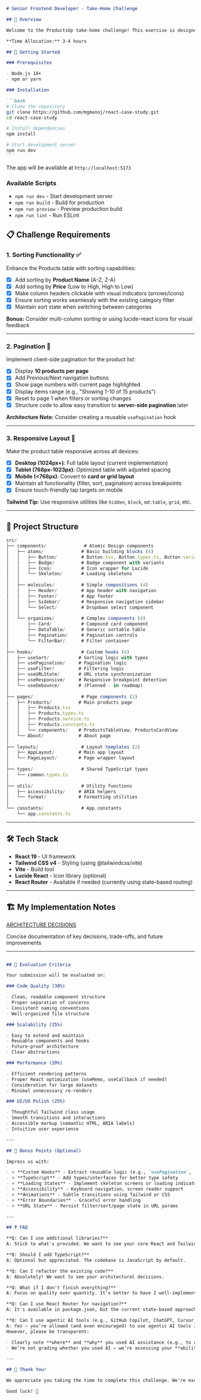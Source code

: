 ````markdown
# Senior Frontend Developer - Take-Home Challenge

## 🎯 Overview

Welcome to the ProductsUp take-home challenge! This exercise is designed to evaluate your React architecture skills, Tailwind CSS proficiency, and ability to build scalable, maintainable features.

**Time Allocation:** 3-4 hours

## 🚀 Getting Started

### Prerequisites

- Node.js 18+
- npm or yarn

### Installation

```bash
# Clone the repository
git clone https://github.com/mgmanoj/react-case-study.git
cd react-case-study

# Install dependencies
npm install

# Start development server
npm run dev
```
````

The app will be available at `http://localhost:5173`

### Available Scripts

- `npm run dev` - Start development server
- `npm run build` - Build for production
- `npm run preview` - Preview production build
- `npm run lint` - Run ESLint

## 📋 Challenge Requirements

### 1. Sorting Functionality ✅

Enhance the Products table with sorting capabilities:

- [x] Add sorting by **Product Name** (A-Z, Z-A)
- [x] Add sorting by **Price** (Low to High, High to Low)
- [x] Make column headers clickable with visual indicators (arrows/icons)
- [x] Ensure sorting works seamlessly with the existing category filter
- [x] Maintain sort state when switching between categories

**Bonus:** Consider multi-column sorting or using lucide-react icons for visual feedback

---

### 2. Pagination 📄

Implement client-side pagination for the product list:

- [x] Display **10 products per page**
- [x] Add Previous/Next navigation buttons
- [x] Show page numbers with current page highlighted
- [x] Display items range (e.g., "Showing 1-10 of 15 products")
- [x] Reset to page 1 when filters or sorting changes
- [x] Structure code to allow easy transition to **server-side pagination** later

**Architecture Note:** Consider creating a reusable `usePagination` hook

---

### 3. Responsive Layout 📱

Make the product table responsive across all devices:

- [x] **Desktop (1024px+)**: Full table layout (current implementation)
- [x] **Tablet (768px-1023px)**: Optimized table with adjusted spacing
- [x] **Mobile (<768px)**: Convert to **card or grid layout**
- [x] Maintain all functionality (filter, sort, pagination) across breakpoints
- [x] Ensure touch-friendly tap targets on mobile

**Tailwind Tip:** Use responsive utilities like `hidden`, `block`, `md:table`, `grid`, etc.

---

## 📁 Project Structure

```typescript
src/
├── components/              # Atomic Design components
│   ├── atoms/              # Basic building blocks (4)
│   │   ├── Button/         # Button.tsx, Button.types.ts, Button.variants.ts
│   │   ├── Badge/          # Badge component with variants
│   │   ├── Icon/           # Icon wrapper for Lucide
│   │   └── Skeleton/       # Loading skeletons
│   │
│   ├── molecules/          # Simple compositions (4)
│   │   ├── Header/         # App header with navigation
│   │   ├── Footer/         # App footer
│   │   ├── Sidebar/        # Responsive navigation sidebar
│   │   └── Select/         # Dropdown select component
│   │
│   └── organisms/          # Complex components (4)
│       ├── Card/           # Compound card component
│       ├── DataTable/      # Generic sortable table
│       ├── Pagination/     # Pagination controls
│       └── FilterBar/      # Filter container
│
├── hooks/                  # Custom hooks (6)
│   ├── useSort/           # Sorting logic with types
│   ├── usePagination/     # Pagination logic
│   ├── useFilter/         # Filtering logic
│   ├── useURLState/       # URL state synchronization
│   ├── useResponsive/     # Responsive breakpoint detection
│   └── useDebounce/       # (Planned - in roadmap)
│
├── pages/                  # Page components (2)
│   ├── Products/          # Main products page
│   │   ├── Products.tsx
│   │   ├── Products.types.ts
│   │   ├── Products.service.ts
│   │   ├── Products.constants.ts
│   │   └── components/    # ProductsTableView, ProductsCardView
│   └── About/             # About page
│
├── layouts/                # Layout templates (2)
│   ├── AppLayout/         # Main app layout
│   └── PageLayout/        # Page wrapper layout
│
├── types/                  # Shared TypeScript types
│   └── common.types.ts
│
├── utils/                  # Utility functions
│   ├── accessibility/     # ARIA helpers
│   └── format/            # Formatting utilities
│
└── constants/              # App constants
    └── app.constants.ts
```

---

## 🛠️ Tech Stack

- **React 19** - UI framework
- **Tailwind CSS v4** - Styling (using @tailwindcss/vite)
- **Vite** - Build tool
- **Lucide React** - Icon library (optional)
- **React Router** - Available if needed (currently using state-based routing)

---

## 🏗️ My Implementation Notes

[ARCHITECTURE DECISIONS](./ARCHITECTURE-DECISIONS.md) 

Concise documentation of key decisions, trade-offs, and future improvements

---

```markdown

## 💎 Evaluation Criteria

Your submission will be evaluated on:

### Code Quality (30%)

- Clean, readable component structure
- Proper separation of concerns
- Consistent naming conventions
- Well-organized file structure

### Scalability (25%)

- Easy to extend and maintain
- Reusable components and hooks
- Future-proof architecture
- Clear abstractions

### Performance (20%)

- Efficient rendering patterns
- Proper React optimization (useMemo, useCallback if needed)
- Consideration for large datasets
- Minimal unnecessary re-renders

### UI/UX Polish (25%)

- Thoughtful Tailwind class usage
- Smooth transitions and interactions
- Accessible markup (semantic HTML, ARIA labels)
- Intuitive user experience

---

## 🌟 Bonus Points (Optional)

Impress us with:

- ⭐ **Custom Hooks** - Extract reusable logic (e.g., `usePagination`, `useSort`, `useFilter`)
- ⭐ **TypeScript** - Add types/interfaces for better type safety
- ⭐ **Loading States** - Implement skeleton screens or loading indicators
- ⭐ **Accessibility** - Keyboard navigation, screen reader support
- ⭐ **Animations** - Subtle transitions using Tailwind or CSS
- ⭐ **Error Boundaries** - Graceful error handling
- ⭐ **URL State** - Persist filter/sort/page state in URL params

---

## ❓ FAQ

**Q: Can I use additional libraries?**  
A: Stick to what's provided. We want to see your core React and Tailwind skills.

**Q: Should I add TypeScript?**  
A: Optional but appreciated. The codebase is JavaScript by default.

**Q: Can I refactor the existing code?**  
A: Absolutely! We want to see your architectural decisions.

**Q: What if I don't finish everything?**  
A: Focus on quality over quantity. It's better to have 2 well-implemented features than 3 rushed ones.

**Q: Can I use React Router for navigation?**  
A: It's available in package.json, but the current state-based approach is fine for this challenge.

**Q: Can I use agentic AI tools (e.g., GitHub Copilot, ChatGPT, Cursor, etc.)?**  
A: Yes — you’re allowed (and even encouraged) to use agentic AI tools if they help you move faster or structure your work more effectively.
However, please be transparent:

- Clearly note **where** and **why** you used AI assistance (e.g., to refactor code, generate utility hooks, or optimize Tailwind classes).
- We’re not grading whether you used AI — we’re assessing your **ability to understand, adapt, and explain** the code you produce.

---

## 🙏 Thank You!

We appreciate you taking the time to complete this challenge. We're excited to see your approach and discuss it with you in the follow-up round.

Good luck! 🚀
